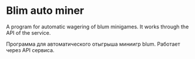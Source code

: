 # Blim auto miner

A program for automatic wagering of blum minigames. It works through the API of the service.

Программа для автоматического отыгрыша миниигр blum. Работает через API сервиса. 
